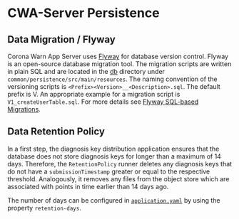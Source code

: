 # CWA-Server Persistence

## Data Migration / Flyway

Corona Warn App Server uses [Flyway](https://flywaydb.org) for database version control. Flyway is an open-source
database migration tool.
The migration scripts are written in plain SQL and are located in the [db](/common/persistence/src/main/resources/db)
directory under `common/persistence/src/main/resources`.
The naming convention of the versioning scripts is `<Prefix><Version>__<Description>.sql`. The default prefix is V.
An appropriate example for a migration script is `V1_createUserTable.sql`.
For more details see
[Flyway SQL-based Migrations](https://flywaydb.org/documentation/concepts/migrations.html#sql-based-migrations).

## Data Retention Policy

In a first step, the diagnosis key distribution application ensures that the database does not store diagnosis keys for
longer than a maximum of 14 days. Therefore, the `RetentionPolicy` runner deletes any diagnosis keys that do not have a
`submissionTimestamp` greater or equal to the respective threshold. Analogously, it removes any files from the object
store which are associated with points in time earlier than 14 days ago.

The number of days can be configured in [`application.yaml`](/services/distribution/src/test/resources/application.yaml)
by using the property `retention-days`.
